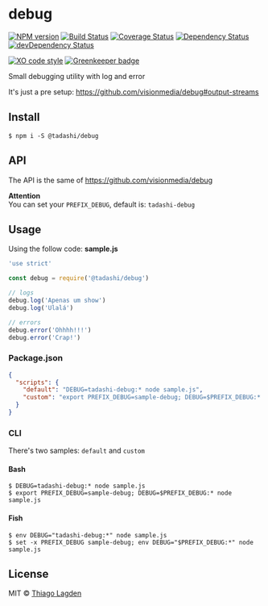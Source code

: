 # debug

[![NPM version][npm-img]][npm]
[![Build Status][ci-img]][ci]
[![Coverage Status][coveralls-img]][coveralls]
[![Dependency Status][dep-img]][dep]
[![devDependency Status][devDep-img]][devDep]

[![XO code style][xo-img]][xo]
[![Greenkeeper badge][greenkeeper-img]][greenkeeper]


[greenkeeper-img]: https://badges.greenkeeper.io/lagden/debug.svg
[greenkeeper]:     https://greenkeeper.io/
[npm-img]:         https://img.shields.io/npm/v/@tadashi/debug.svg
[npm]:             https://www.npmjs.com/package/@tadashi/debug
[ci-img]:          https://travis-ci.org/lagden/debug.svg
[ci]:              https://travis-ci.org/lagden/debug
[coveralls-img]:   https://coveralls.io/repos/github/lagden/debug/badge.svg?branch=master
[coveralls]:       https://coveralls.io/github/lagden/debug?branch=master
[dep-img]:         https://david-dm.org/lagden/debug.svg
[dep]:             https://david-dm.org/lagden/debug
[devDep-img]:      https://david-dm.org/lagden/debug/dev-status.svg
[devDep]:          https://david-dm.org/lagden/debug#info=devDependencies
[xo-img]:          https://img.shields.io/badge/code_style-XO-5ed9c7.svg
[xo]:              https://github.com/sindresorhus/xo


Small debugging utility with log and error

It's just a pre setup: https://github.com/visionmedia/debug#output-streams


## Install

```
$ npm i -S @tadashi/debug
```


## API

The API is the same of https://github.com/visionmedia/debug

**Attention**  
You can set your `PREFIX_DEBUG`, default is: `tadashi-debug`


## Usage

Using the follow code: **sample.js**

```js
'use strict'

const debug = require('@tadashi/debug')

// logs
debug.log('Apenas um show')
debug.log('Ulalá')

// errors
debug.error('Ohhhh!!!')
debug.error('Crap!')
```


### Package.json

```json
{
  "scripts": {
    "default": "DEBUG=tadashi-debug:* node sample.js",
    "custom": "export PREFIX_DEBUG=sample-debug; DEBUG=$PREFIX_DEBUG:* node sample.js"
  }
}
```

### CLI

There's two samples: `default` and `custom`


#### Bash

```
$ DEBUG=tadashi-debug:* node sample.js
$ export PREFIX_DEBUG=sample-debug; DEBUG=$PREFIX_DEBUG:* node sample.js
```


#### Fish

```
$ env DEBUG="tadashi-debug:*" node sample.js
$ set -x PREFIX_DEBUG sample-debug; env DEBUG="$PREFIX_DEBUG:*" node sample.js
```


## License

MIT © [Thiago Lagden](http://lagden.in)
